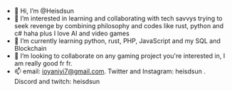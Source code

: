 - 👋 Hi, I’m @Heisdsun
- 👀 I’m interested in  learning and collaborating with tech savvys trying to seek revenge by combining philosophy and codes like rust, python and c# haha plus I love AI and video games 
- 🌱 I’m currently learning python, rust, PHP, JavaScript and my SQL and Blockchain
- 💞️ I’m looking to collaborate on any gaming project you're interested in, I am really good fr fr.
- 📫 email: ioyaniyi7@gmail.com. Twitter and Instagram: heisdsun . Discord and twitch: heisdsun

<!---
Heisdsun/Heisdsun is a ✨ special ✨ repository because its `README.md` (this file) appears on your GitHub profile.
You can click the Preview link to take a look at your changes.
--->
